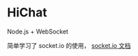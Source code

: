 # HiChat
Node.js + WebSocket

简单学习了 socket.io 的使用，
[socket.io 文档](https://github.com/socketio/socket.io/blob/master/docs/README.md)
